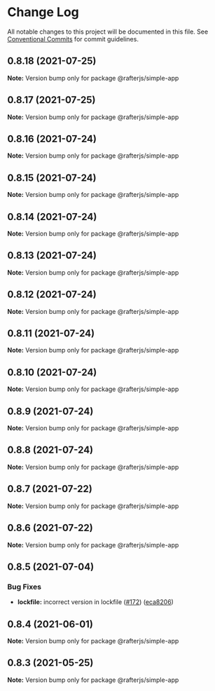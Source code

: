 # Change Log

All notable changes to this project will be documented in this file.
See [Conventional Commits](https://conventionalcommits.org) for commit guidelines.

## 0.8.18 (2021-07-25)

**Note:** Version bump only for package @rafterjs/simple-app





## 0.8.17 (2021-07-25)

**Note:** Version bump only for package @rafterjs/simple-app





## 0.8.16 (2021-07-24)

**Note:** Version bump only for package @rafterjs/simple-app





## 0.8.15 (2021-07-24)

**Note:** Version bump only for package @rafterjs/simple-app





## 0.8.14 (2021-07-24)

**Note:** Version bump only for package @rafterjs/simple-app





## 0.8.13 (2021-07-24)

**Note:** Version bump only for package @rafterjs/simple-app





## 0.8.12 (2021-07-24)

**Note:** Version bump only for package @rafterjs/simple-app





## 0.8.11 (2021-07-24)

**Note:** Version bump only for package @rafterjs/simple-app





## 0.8.10 (2021-07-24)

**Note:** Version bump only for package @rafterjs/simple-app





## 0.8.9 (2021-07-24)

**Note:** Version bump only for package @rafterjs/simple-app





## 0.8.8 (2021-07-24)

**Note:** Version bump only for package @rafterjs/simple-app





## 0.8.7 (2021-07-22)

**Note:** Version bump only for package @rafterjs/simple-app





## 0.8.6 (2021-07-22)

**Note:** Version bump only for package @rafterjs/simple-app





## 0.8.5 (2021-07-04)


### Bug Fixes

* **lockfile:** incorrect version in lockfile ([#172](https://github.com/rafterjs/rafter/issues/172)) ([eca8206](https://github.com/rafterjs/rafter/commit/eca820680574c45714a5cf56560b5f41a1553fa1))





## 0.8.4 (2021-06-01)

**Note:** Version bump only for package @rafterjs/simple-app

## 0.8.3 (2021-05-25)

**Note:** Version bump only for package @rafterjs/simple-app
